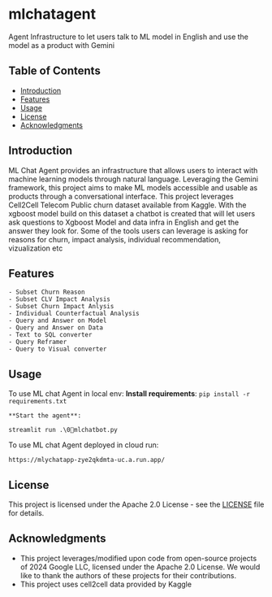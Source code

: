 # mlchatagent
Agent Infrastructure to let users talk to ML model in English and use the model as a product with Gemini

## Table of Contents

- [Introduction](#introduction)
- [Features](#features)
- [Usage](#usage)
- [License](#license)
- [Acknowledgments](#acknowledgments)

## Introduction

ML Chat Agent provides an infrastructure that allows users to interact with machine learning models through natural language. Leveraging the Gemini framework, this project aims to make ML models accessible and usable as products through a conversational interface. This project leverages Cell2Cell Telecom Public churn dataset available from Kaggle. With the xgboost model build on this dataset a chatbot is created that will let users ask questions to Xgboost Model and data infra in English and get the answer they look for. Some of the tools users can leverage is asking for reasons for churn, impact analysis, individual recommendation, vizualization etc


## Features

    - Subset Churn Reason
    - Subset CLV Impact Analysis
    - Subset Churn Impact Anlysis
    - Individual Counterfactual Analysis
    - Query and Answer on Model
    - Query and Answer on Data
    - Text to SQL converter
    - Query Reframer
    - Query to Visual converter

## Usage

To use ML chat Agent in local env:
    **Install requirements**:
    ```
        pip install -r requirements.txt
    ```

    **Start the agent**:

    streamlit run .\0🤖mlchatbot.py

To use ML chat Agent deployed in cloud run:

    https://mlychatapp-zye2qkdmta-uc.a.run.app/

## License

This project is licensed under the Apache 2.0 License - see the [LICENSE](LICENSE) file for details.

## Acknowledgments

- This project leverages/modified upon code from open-source projects of 2024 Google LLC, licensed under the Apache 2.0 License. We would like to thank the authors of these projects for  their contributions.
- This project uses cell2cell data provided by Kaggle